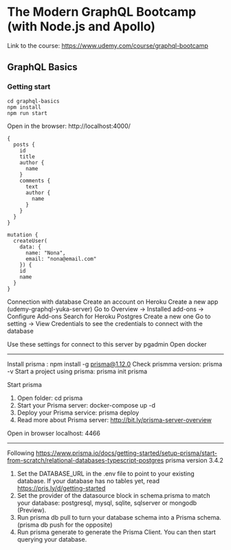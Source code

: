 # The Modern GraphQL Bootcamp (with Node.js and Apollo)

Link to the course: https://www.udemy.com/course/graphql-bootcamp


## GraphQL Basics

### Getting start
```
cd graphql-basics 
npm install
npm run start
```

Open in the browser: http://localhost:4000/
```
{
  posts {
    id
    title 
    author {
      name
    }
    comments {
      text 
      author {
        name
      }
    }
  }
}
```
```
mutation {
  createUser(
    data: {
      name: "Nona",
      email: "nona@email.com"
    }) {
    id
    name
  }
}
```


Connection with database
Create an account on Heroku
Create a new app (udemy-graphql-yuka-server)
Go to Overview -> Installed add-ons -> Configure Add-ons
Search for Heroku Postgres
Create a new one
Go to setting -> View Credentials to see the credentials to connect with the database

Use these settings for connect to this server by pgadmin
Open docker

--------------------------------
Install prisma : npm install -g prisma@1.12.0
Check prismma version: prisma -v
Start a project using prisma: prisma init prisma

Start prisma
1. Open folder: cd prisma
  2. Start your Prisma server: docker-compose up -d
  3. Deploy your Prisma service: prisma deploy
  4. Read more about Prisma server:
     http://bit.ly/prisma-server-overview

Open in browser localhost: 4466

------------------------------------------------
Following https://www.prisma.io/docs/getting-started/setup-prisma/start-from-scratch/relational-databases-typescript-postgres
prisma version 3.4.2

1. Set the DATABASE_URL in the .env file to point to your existing database. If your database has no tables yet, read https://pris.ly/d/getting-started
2. Set the provider of the datasource block in schema.prisma to match your database: postgresql, mysql, sqlite, sqlserver or mongodb (Preview).
3. Run prisma db pull to turn your database schema into a Prisma schema. (prisma db push for the opposite)
4. Run prisma generate to generate the Prisma Client. You can then start querying your database.